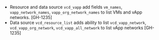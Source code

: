 * Resource and data source `vcd_vapp` add fields `vm_names`, `vapp_network_names`, `vapp_org_network_names` to list VMs and vApp networks. [GH-1235]
* Data source `vcd_resource_list` adds ability to list `vcd_vapp_network`, `vcd_vapp_org_network`, `vcd_vapp_all_network` to list vApp networks [GH-1235]
